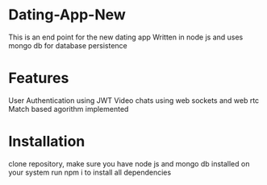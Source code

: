 # Dating-App-New

This is an end point for the new dating app
Written in node js and uses mongo db for database persistence

# Features
User Authentication using JWT
Video chats using web sockets and web rtc
Match based agorithm implemented

# Installation
clone repository, make sure you have node js and mongo db installed on your system
run npm i to install all dependencies
